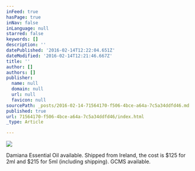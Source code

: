 ```yaml
---
inFeed: true
hasPage: true
inNav: false
inLanguage: null
starred: false
keywords: []
description: ''
datePublished: '2016-02-14T12:22:04.651Z'
dateModified: '2016-02-14T12:21:46.667Z'
title: ''
author: []
authors: []
publisher:
  name: null
  domain: null
  url: null
  favicon: null
sourcePath: _posts/2016-02-14-71564170-f506-4bce-a64a-7c5a34ddfd46.md
published: true
url: 71564170-f506-4bce-a64a-7c5a34ddfd46/index.html
_type: Article

---
```

![](https://the-grid-user-content.s3-us-west-2.amazonaws.com/8b46df19-e6b0-4983-96e5-d9391fd9fa7d.jpg)

Damiana Essential Oil available. Shipped from Ireland, the cost is $125 for 2ml and $215 for 5ml (including shipping). GCMS available.